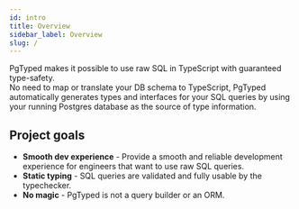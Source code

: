 ```yaml
---
id: intro
title: Overview
sidebar_label: Overview
slug: /
---
```


PgTyped makes it possible to use raw SQL in TypeScript with guaranteed type-safety.  
No need to map or translate your DB schema to TypeScript, PgTyped automatically generates types and interfaces for your SQL queries by using your running Postgres database as the source of type information.

## Project goals

- **Smooth dev experience** - Provide a smooth and reliable development experience for engineers that want to use raw SQL queries.
- **Static typing** - SQL queries are validated and fully usable by the typechecker.
- **No magic** - PgTyped is not a query builder or an ORM.
